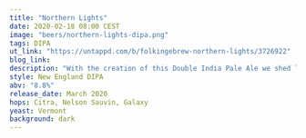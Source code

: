 ```yaml
---
title: "Northern Lights"
date: 2020-02-18 08:00 CEST
image: "beers/northern-lights-dipa.png"
tags: DIPA
ut_link: "https://untappd.com/b/folkingebrew-northern-lights/3726922"
blog_link:
description: "With the creation of this Double India Pale Ale we shed light on the vibrant blend of Citra, Nelson Sauvin and Galaxy hops."
style: New England DIPA
abv: "8.8%"
release_date: March 2020
hops: Citra, Nelson Sauvin, Galaxy
yeast: Vermont
background: dark
---
```

